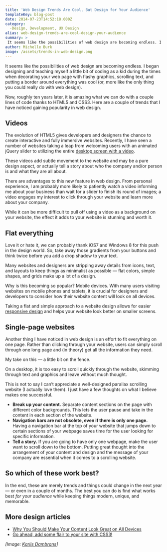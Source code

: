 ```yaml
---
title: 'Web Design Trends Are Cool, But Design for Your Audience'
templateKey: blog-post
date: 2014-07-23T14:52:18.000Z
category: 
  -Design, Development, UX Design
alias: web-design-trends-are-cool-design-your-audience
summary: > 
 It seems like the possibilities of web design are becoming endless. I began designing and teaching myself a little bit of coding as a kid during the times when decorating your web page with flashy graphics, scrolling text, and putting a border around everything was cool (or, more like the only thing you could really do with web design).
author: Michelle Burk
image: /assets/trends-in-web-design.png
---
```


It seems like the possibilities of web design are becoming endless. I began designing and teaching myself a little bit of coding as a kid during the times when decorating your web page with flashy graphics, scrolling text, and putting a border around everything was cool (or, more like the only thing you could really do with web design).

Now, roughly ten years later, it is amazing what we can do with a couple lines of code thanks to HTML5 and CSS3. Here are a couple of trends that I have noticed gaining popularity in web design.

Videos
------

The evolution of HTML5 gives developers and designers the chance to create interactive and fully immersive websites. Recently, I have seen a number of websites taking a leap from welcoming users with an animated jQuery slider to utilizing the entire [desktop screen with a video](http://www.creativebloq.com/web-design/video-backgrounds-2131982).

These videos add subtle movement to the website and may be a pure design aspect, or actually tell a story about who the company and/or person is and what they are all about.

There are advantages to this new feature in web design. From personal experience, I am probably more likely to patiently watch a video informing me about your business than wait for a slider to finish its round of images; a video engages my interest to click through your website and learn more about your company.

While it can be more difficult to pull off using a video as a background on your website, the effect it adds to your website is stunning and worth it.

Flat everything
---------------

Love it or hate it, we can probably thank iOS7 and Windows 8 for this push in the design world. So, take away those gradients from your buttons and think twice before you add a drop shadow to your text.

Many websites and designers are stripping away details from icons, text, and layouts to keep things as minimalist as possible — flat colors, simple shapes, and grids make up a lot of a design.

Why is this becoming so popular? Mobile devices. With many users visiting websites on mobile phones and tablets, it is crucial for designers and developers to consider how their website content will look on all devices.

Taking a flat and simple approach to a website design allows for easier [responsive design](/blog/02/13/2013/why-should-my-company-consider-responsive-design-my-mobile-website) and helps your website look better on smaller screens.

Single-page websites
--------------------

Another thing I have noticed in web design is an effort to fit everything on one page. Rather than clicking through your website, users can simply scroll through one long page and (in theory) get all the information they need.

My take on this — a little bit on the fence.

On a desktop, it is too easy to scroll quickly through the website, skimming through text and graphics and leave without much thought.

This is not to say I can’t appreciate a well-designed parallax scrolling website (I actually love them). I just have a few thoughts on what I believe makes one successful.

*   **Break up your content.** Separate content sections on the page with different color backgrounds. This lets the user pause and take in the content in each section of the website.
*   **Navigation bars are not obsolete, even if there is only one page.** Having a navigation bar at the top of your website that jumps down to certain sections of your webpage saves time for the user looking for specific information.
*   **Tell a story.** If you are going to have only one webpage, make the user want to scroll down to the bottom. Putting great thought into the arrangement of your content and design and the message of your company are essential when it comes to a scrolling website.

So which of these work best?
----------------------------

In the end, these are merely trends and things could change in the next year — or even in a couple of months. The best you can do is find what works best _for your audience_ while keeping things modern, unique, and memorable.

More design articles
--------------------

*   [Why You Should Make Your Content Look Great on All Devices](/blog/03/12/2014/why-you-should-make-your-content-look-great-all-devices)
*   [Go ahead, add some flair to your site with CSS3!](/blog/03/23/2012/go-ahead-add-some-flair-your-site-css3)

_\[Image: [Karlis Dambrans](https://www.flickr.com/photos/janitors/9814305615/in/photolist-fXfT8M-fXg5T1-fXfRUV-iYyRRG-fXgaxu-fXKst9-eKYsxX-eLaSNG-eKYsmz-eKYsNT-eKYs5g-gFHQNF-gFHxcu-gFHj9o-gFH2Qb-fYuUko-eKYti6-gmVrE5-iYy7MW-fXgctd-fXg7Gu-fXjdZL-fXj5KD-fXjvGa-fXjvnn-nezBLf-nrFHTE-eWuBnx-eWG3o7-eWG2vG-fXgdFK-eWG3i9-eWG2sQ-eWuCen-eWuBpK-eWG2vy-fXgeLv-eWG2oA-eWuBnp-eWuCep-eWG2rA-eWuCeP-fXgAct-eWuBnT-eWuBrt-g7d78e-fYusSi-gMSUGt-fXg8yk-gmVujo)\]_